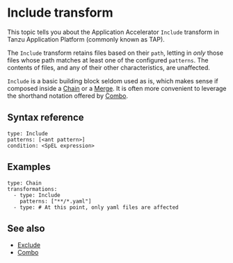 # Include transform

This topic tells you about the Application Accelerator `Include` transform in Tanzu Application Platform (commonly known as TAP).

The `Include` transform retains files based on their `path`, letting in _only_ those files
whose path matches at least one of the configured `patterns`.
The contents of files, and any of their other characteristics, are unaffected.

`Include` is a basic building block seldom used as is, which
makes sense if composed inside a [Chain](chain.md) or a [Merge](merge.md).
It is often more convenient to leverage the shorthand notation offered
by [Combo](combo.md).

## <a id="syntax-ref"></a>Syntax reference

```
type: Include
patterns: [<ant pattern>]
condition: <SpEL expression>
```

## <a id="examples"></a>Examples

```
type: Chain
transformations:
  - type: Include
    patterns: ["**/*.yaml"]
  - type: # At this point, only yaml files are affected
```

## See also

* [Exclude](exclude.md)
* [Combo](combo.md)   
